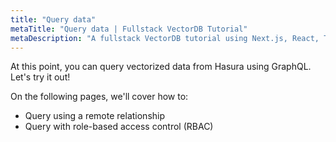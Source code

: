 ```yaml
---
title: "Query data"
metaTitle: "Query data | Fullstack VectorDB Tutorial"
metaDescription: "A fullstack VectorDB tutorial using Next.js, React, TypeScript, and Hasura"
---
```


At this point, you can query vectorized data from Hasura using GraphQL. Let's try it out!

On the following pages, we'll cover how to:

- Query using a remote relationship
- Query with role-based access control (RBAC)
